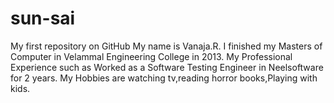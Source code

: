 # sun-sai
My first repository on GitHub
My name is Vanaja.R.
I finished my Masters of Computer in Velammal Engineering College in 2013.
My Professional Experience such as Worked as a Software Testing Engineer in Neelsoftware for 2 years.
My Hobbies are watching tv,reading horror books,Playing with kids.
